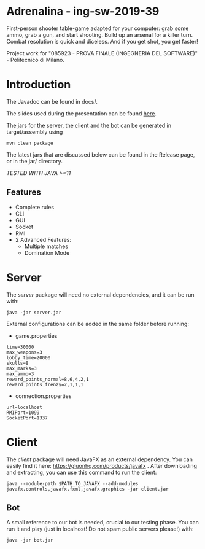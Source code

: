 # Adrenalina - ing-sw-2019-39
First-person shooter table-game adapted for your computer: grab some ammo, grab a gun, and start shooting. Build up an arsenal for a killer turn. Combat resolution is quick and diceless. And if you get shot, you get faster!

Project work for "085923 - PROVA FINALE (INGEGNERIA DEL SOFTWARE)" - Politecnico di Milano.
# Introduction
The Javadoc can be found in docs/.

The slides used during the presentation can be found [here](https://github.com/bebora/sweng-pres).

The jars for the server, the client and the bot can be generated in target/assembly using 
```
mvn clean package
```

The latest jars that are discussed below can be found in the Release page, or in the jar/ directory.

*TESTED WITH JAVA >=11*
## Features
- Complete rules
- CLI 
- GUI 
- Socket 
- RMI 
- 2 Advanced Features:
  + Multiple matches
  + Domination Mode
# Server
The *server* package will need no external dependencies, and it can be run with:
```
java -jar server.jar
```
External configurations can be added in the same folder before running:
-  game.properties
```
time=30000
max_weapons=3
lobby_time=20000
skulls=8
max_marks=3
max_ammo=3
reward_points_normal=8,6,4,2,1
reward_points_frenzy=2,1,1,1
```
- connection.properties
```
url=localhost
RMIPort=1099
SocketPort=1337
```
# Client
The *client* package will need JavaFX as an external dependency. You can easily find it here: https://gluonhq.com/products/javafx .
After downloading and extracting, you can use this command to run the client:
```
java --module-path $PATH_TO_JAVAFX --add-modules javafx.controls,javafx.fxml,javafx.graphics -jar client.jar
```
## Bot
A small reference to our bot is needed, crucial to our testing phase. You can run it and play (just in localhost! Do not spam public servers please!) with:
```
java -jar bot.jar
```
